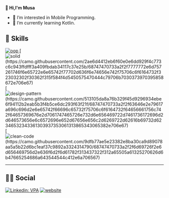   **👋 Hi,I'm Musa**
- 👀 I’m interested in Mobile Programming.
- 🌱 I’m currently learning Kotlin.


## [](#-skills)<g-emoji class="g-emoji" alias="rocket" fallback-src="https://github.githubassets.com/images/icons/emoji/unicode/1f680.png">🚀</g-emoji> Skills

[![oop](https://camo.githubusercontent.com/8f31efecea2569aa57716d6c00e04c48627b8d1aa6a53d0702838b03661fdc23/68747470733a2f2f6d69726f2e6d656469756d2e636f6d2f6d61782f333834302f312a3668794165707932453557514d6f6d7a31444b452d512e706e67) ](#) [ ![solid (https://camo.githubusercontent.com/2ae6d4412eb6f60e0e6dd929f4c773c6c943ffdfff3a409fbdab34117c37e25b/68747470733a2f2f7777772e6d757261746f6e65722e6e65742f77702d636f6e74656e742f75706c6f6164732f323032302f30362f315f584f4d5450575470444c79706b7030373970395858672e706e67) ](#) [ ![design-pattern (https://camo.githubusercontent.com/513105da8a76b329f45d9296934ebe6f94112b2eab5b3f4b5ce6dc293f63f21f/68747470733a2f2f63646e2e79617a696c696d2e6e65742f66696c65732f75706c6f6164732f64656661756c742f64657369676e2d7061747465726e732d6e656469722d7461736172696d2d646573656e6c6572696e652d67656e656c2d6269722d62616b69732d62346532343361303937353061313865343065382e706e67) ](#) [![clean-code (https://camo.githubusercontent.com/9dfb77ae5e23382e8ba30ca9d89078aa5a5b22d6bc1eaf37c9892a3324314790/68747470733a2f2f6d69726f2e6d656469756d2e636f6d2f6d61782f313437322f312a65505a61325270626d6b47665254686a643544544c412e6a706567)](#) 

* * *

</article>

## [](#-social)<g-emoji class="g-emoji" alias="man" fallback-src="https://github.githubassets.com/images/icons/emoji/unicode/1f468.png">👨</g-emoji><g-emoji class="g-emoji" alias="woman" fallback-src="https://github.githubassets.com/images/icons/emoji/unicode/1f469.png">👩</g-emoji> Social 
[![Linkedin: VPA](https://camo.githubusercontent.com/a493f6833f99fb3c85788d6d9305e6b7a42b838e5ee5d138fd9a8214a7e77472/68747470733a2f2f696d672e736869656c64732e696f2f62616467652f6c696e6b6564696e2d2532333030373742352e7376673f267374796c653d666f722d7468652d6261646765266c6f676f3d6c696e6b6564696e266c6f676f436f6c6f723d7768697465)](https://www.linkedin.com/in/musaerbay/) 
[![website](https://camo.githubusercontent.com/b010174bf1db503c35a1e9ca24ca85ccf11ba79f0db19e3ce7bab1a86e8b9616/68747470733a2f2f696d672e736869656c64732e696f2f62616467652f676d61696c2d6631663266362e7376673f267374796c653d666f722d7468652d6261646765266c6f676f3d676d61696c266c6f676f436f6c6f723d726564)](mailto:musa4113@gmail.com)


<!---
- 📫 To reach me 
Musa4113/Musa4113 is a ✨ special ✨ repository because its `README.md` (this file) appears on your GitHub profile.
You can click the Preview link to take a look at your changes.
--->
